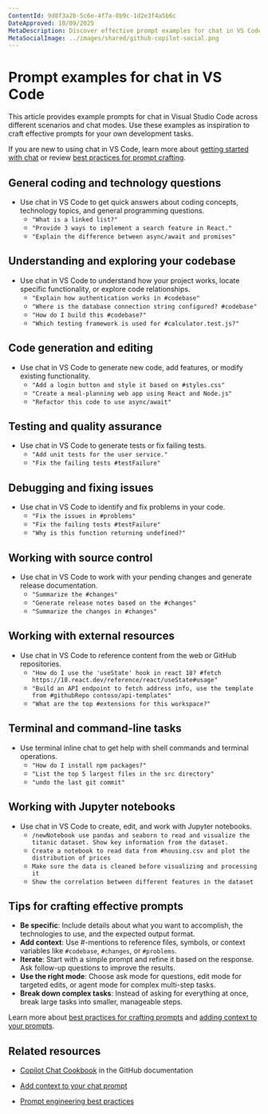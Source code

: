 ```yaml
---
ContentId: 9d8f3a2b-5c6e-4f7a-8b9c-1d2e3f4a5b6c
DateApproved: 10/09/2025
MetaDescription: Discover effective prompt examples for chat in VS Code across different scenarios including code generation, debugging, testing, and working with notebooks.
MetaSocialImage: ../images/shared/github-copilot-social.png
---
```

# Prompt examples for chat in VS Code

This article provides example prompts for chat in Visual Studio Code across different scenarios and chat modes. Use these examples as inspiration to craft effective prompts for your own development tasks.

If you are new to using chat in VS Code, learn more about [getting started with chat](/docs/copilot/chat/copilot-chat.md) or review [best practices for prompt crafting](/docs/copilot/chat/prompt-crafting.md).

## General coding and technology questions

* Use chat in VS Code to get quick answers about coding concepts, technology topics, and general programming questions.
    * `"What is a linked list?"`
    * `"Provide 3 ways to implement a search feature in React."`
    * `"Explain the difference between async/await and promises"`

## Understanding and exploring your codebase

* Use chat in VS Code to understand how your project works, locate specific functionality, or explore code relationships.
    * `"Explain how authentication works in #codebase"`
    * `"Where is the database connection string configured? #codebase"`
    * `"How do I build this #codebase?"`
    * `"Which testing framework is used for #calculator.test.js?"`

## Code generation and editing

* Use chat in VS Code to generate new code, add features, or modify existing functionality.
    * `"Add a login button and style it based on #styles.css"`
    * `"Create a meal-planning web app using React and Node.js"`
    * `"Refactor this code to use async/await"`

## Testing and quality assurance

* Use chat in VS Code to generate tests or fix failing tests.
    * `"Add unit tests for the user service."`
    * `"Fix the failing tests #testFailure"`

## Debugging and fixing issues

* Use chat in VS Code to identify and fix problems in your code.
    * `"Fix the issues in #problems"`
    * `"Fix the failing tests #testFailure"`
    * `"Why is this function returning undefined?"`

## Working with source control

* Use chat in VS Code to work with your pending changes and generate release documentation.
    * `"Summarize the #changes"`
    * `"Generate release notes based on the #changes"`
    * `"Summarize the changes in #changes"`

## Working with external resources

* Use chat in VS Code to reference content from the web or GitHub repositories.
    * `"How do I use the 'useState' hook in react 18? #fetch https://18.react.dev/reference/react/useState#usage"`
    * `"Build an API endpoint to fetch address info, use the template from #githubRepo contoso/api-templates"`
    * `"What are the top #extensions for this workspace?"`

## Terminal and command-line tasks

* Use terminal inline chat to get help with shell commands and terminal operations.
    * `"How do I install npm packages?"`
    * `"List the top 5 largest files in the src directory"`
    * `"undo the last git commit"`

## Working with Jupyter notebooks

* Use chat in VS Code to create, edit, and work with Jupyter notebooks.
    * `/newNotebook use pandas and seaborn to read and visualize the titanic dataset. Show key information from the dataset.`
    * `Create a notebook to read data from #housing.csv and plot the distribution of prices`
    * `Make sure the data is cleaned before visualizing and processing it`
    * `Show the correlation between different features in the dataset`

## Tips for crafting effective prompts

* **Be specific**: Include details about what you want to accomplish, the technologies to use, and the expected output format.
* **Add context**: Use #-mentions to reference files, symbols, or context variables like `#codebase`, `#changes`, or `#problems`.
* **Iterate**: Start with a simple prompt and refine it based on the response. Ask follow-up questions to improve the results.
* **Use the right mode**: Choose ask mode for questions, edit mode for targeted edits, or agent mode for complex multi-step tasks.
* **Break down complex tasks**: Instead of asking for everything at once, break large tasks into smaller, manageable steps.

Learn more about [best practices for crafting prompts](/docs/copilot/chat/prompt-crafting.md) and [adding context to your prompts](/docs/copilot/chat/copilot-chat-context.md).

## Related resources

* [Copilot Chat Cookbook](https://docs.github.com/en/copilot/example-prompts-for-github-copilot-chat) in the GitHub documentation

* [Add context to your chat prompt](/docs/copilot/chat/copilot-chat-context.md)

* [Prompt engineering best practices](/docs/copilot/chat/prompt-crafting.md)
